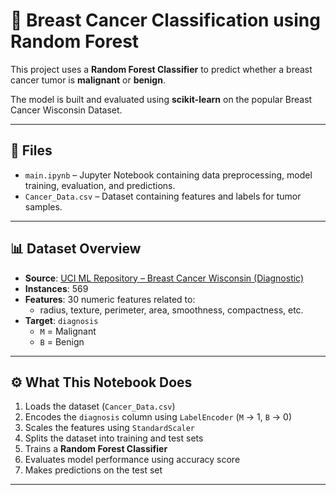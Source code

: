 # 🧪 Breast Cancer Classification using Random Forest

This project uses a **Random Forest Classifier** to predict whether a breast cancer tumor is **malignant** or **benign**.

The model is built and evaluated using **scikit-learn** on the popular Breast Cancer Wisconsin Dataset.

---

## 📁 Files

- `main.ipynb` – Jupyter Notebook containing data preprocessing, model training, evaluation, and predictions.
- `Cancer_Data.csv` – Dataset containing features and labels for tumor samples.

---

## 📊 Dataset Overview

- **Source**: [UCI ML Repository – Breast Cancer Wisconsin (Diagnostic)](https://archive.ics.uci.edu/ml/datasets/Breast+Cancer+Wisconsin+(Diagnostic))
- **Instances**: 569
- **Features**: 30 numeric features related to:
  - radius, texture, perimeter, area, smoothness, compactness, etc.
- **Target**: `diagnosis`
  - `M` = Malignant
  - `B` = Benign

---

## ⚙️ What This Notebook Does

1. Loads the dataset (`Cancer_Data.csv`)
2. Encodes the `diagnosis` column using `LabelEncoder` (`M` → 1, `B` → 0)
3. Scales the features using `StandardScaler`
4. Splits the dataset into training and test sets
5. Trains a **Random Forest Classifier**
6. Evaluates model performance using accuracy score
7. Makes predictions on the test set

---
